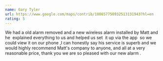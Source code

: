 ```yaml
---
name: Gary Tyler
url: https://www.google.com/maps/contrib/108657750932513131943?hl=en
rating: 5
---
```


We had a old alarm removed and a new wireless alarm installed by Matt and he  explained everything to us and helped us set  it up via the app  so we could view it on our phone ,I can honestly say his service is superb and we would highly recommend Matt's company to anyone, and all at a very reasonable price, thank you we are so pleased with our new alarm .
